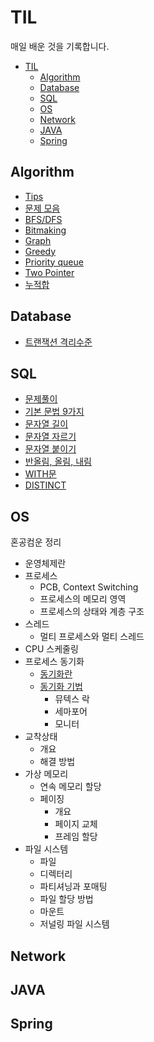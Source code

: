 # TIL
매일 배운 것을 기록합니다.

- [TIL](#til)
  - [Algorithm](#algorithm)
  - [Database](#database)
  - [SQL](#sql)
  - [OS](#os)
  - [Network](#network)
  - [JAVA](#java)
  - [Spring](#spring)

## Algorithm
- [Tips](algorithm/general.md)
- [문제 모음](algorithm/prob/problems.md)
- [BFS/DFS](./algorithm/bfs_dfs.md)
- [Bitmaking](./algorithm/bitmasking.md)
- [Graph](./algorithm/graph.md)
- [Greedy](algorithm/greedy.md)
- [Priority queue](algorithm/priority_queue.md)
- [Two Pointer](algorithm/two_pointer.md)
- [누적합](algorithm/cumulative_sum.md)

## Database
- [트랜잭션 격리수준](database/isolation_level.md)

## SQL
- [문제풀이](sql/problems.md)
- [기본 문법 9가지](sql/basics.md)
- [문자열 길이](sql/length.md)
- [문자열 자르기](sql/split.md)
- [문자열 붙이기](sql/concat.md)
- [반올림, 올림, 내림](sql/celing_round_floor.md)
- [WITH문](sql/with.md)
- [DISTINCT](sql/distinct.md)

## OS
혼공컴운 정리
- 운영체제란
- 프로세스
  - PCB, Context Switching
  - 프로세스의 메모리 영역
  - 프로세스의 상태와 계층 구조
- 스레드
  - 멀티 프로세스와 멀티 스레드
- CPU 스케줄링
- 프로세스 동기화
  - [동기화란](os/synchronization.md)
  - [동기화 기법](os/sync_technique.md)
    - 뮤텍스 락
    - 세마포어
    - 모니터
- 교착상태
  - 개요
  - 해결 방법
- 가상 메모리
  - 연속 메모리 할당
  - 페이징
    - 개요
    - 페이지 교체
    - 프레임 할당
- 파일 시스템
  - 파일
  - 디렉터리
  - 파티셔닝과 포매팅
  - 파일 할당 방법
  - 마운트
  - 저널링 파일 시스템
## Network

## JAVA

## Spring
